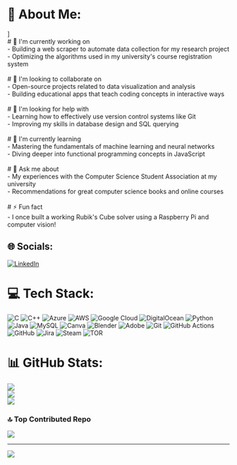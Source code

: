 # 💫 About Me:
]<br># 🔭 I'm currently working on<br>- Building a web scraper to automate data collection for my research project<br>- Optimizing the algorithms used in my university's course registration system<br><br># 👯 I'm looking to collaborate on<br>- Open-source projects related to data visualization and analysis<br>- Building educational apps that teach coding concepts in interactive ways<br><br># 🤝 I'm looking for help with<br>- Learning how to effectively use version control systems like Git<br>- Improving my skills in database design and SQL querying<br><br># 🌱 I'm currently learning<br>- Mastering the fundamentals of machine learning and neural networks<br>- Diving deeper into functional programming concepts in JavaScript<br><br># 💬 Ask me about<br>- My experiences with the Computer Science Student Association at my university<br>- Recommendations for great computer science books and online courses<br><br># ⚡ Fun fact<br>- I once built a working Rubik's Cube solver using a Raspberry Pi and computer vision!


## 🌐 Socials:
[![LinkedIn](https://img.shields.io/badge/LinkedIn-%230077B5.svg?logo=linkedin&logoColor=white)](https://linkedin.com/in/www.linkedin.com/in/gihan-hemachandra-2b3a8026a) 

# 💻 Tech Stack:
![C](https://img.shields.io/badge/c-%2300599C.svg?style=for-the-badge&logo=c&logoColor=white) ![C++](https://img.shields.io/badge/c++-%2300599C.svg?style=for-the-badge&logo=c%2B%2B&logoColor=white) ![Azure](https://img.shields.io/badge/azure-%230072C6.svg?style=for-the-badge&logo=microsoftazure&logoColor=white) ![AWS](https://img.shields.io/badge/AWS-%23FF9900.svg?style=for-the-badge&logo=amazon-aws&logoColor=white) ![Google Cloud](https://img.shields.io/badge/GoogleCloud-%234285F4.svg?style=for-the-badge&logo=google-cloud&logoColor=white) ![DigitalOcean](https://img.shields.io/badge/DigitalOcean-%230167ff.svg?style=for-the-badge&logo=digitalOcean&logoColor=white) ![Python](https://img.shields.io/badge/python-3670A0?style=for-the-badge&logo=python&logoColor=ffdd54) ![Java](https://img.shields.io/badge/java-%23ED8B00.svg?style=for-the-badge&logo=openjdk&logoColor=white) ![MySQL](https://img.shields.io/badge/mysql-4479A1.svg?style=for-the-badge&logo=mysql&logoColor=white) ![Canva](https://img.shields.io/badge/Canva-%2300C4CC.svg?style=for-the-badge&logo=Canva&logoColor=white) ![Blender](https://img.shields.io/badge/blender-%23F5792A.svg?style=for-the-badge&logo=blender&logoColor=white) ![Adobe](https://img.shields.io/badge/adobe-%23FF0000.svg?style=for-the-badge&logo=adobe&logoColor=white) ![Git](https://img.shields.io/badge/git-%23F05033.svg?style=for-the-badge&logo=git&logoColor=white) ![GitHub Actions](https://img.shields.io/badge/github%20actions-%232671E5.svg?style=for-the-badge&logo=githubactions&logoColor=white) ![GitHub](https://img.shields.io/badge/github-%23121011.svg?style=for-the-badge&logo=github&logoColor=white) ![Jira](https://img.shields.io/badge/jira-%230A0FFF.svg?style=for-the-badge&logo=jira&logoColor=white) ![Steam](https://img.shields.io/badge/steam-%23000000.svg?style=for-the-badge&logo=steam&logoColor=white) ![TOR](https://img.shields.io/badge/tor-%237E4798.svg?style=for-the-badge&logo=tor-project&logoColor=white)
# 📊 GitHub Stats:
![](https://github-readme-stats.vercel.app/api?username=zeexz&theme=dark&hide_border=false&include_all_commits=true&count_private=true)<br/>
![](https://github-readme-streak-stats.herokuapp.com/?user=zeexz&theme=dark&hide_border=false)<br/>
![](https://github-readme-stats.vercel.app/api/top-langs/?username=zeexz&theme=dark&hide_border=false&include_all_commits=true&count_private=true&layout=compact)

### 🔝 Top Contributed Repo
![](https://github-contributor-stats.vercel.app/api?username=zeexz&limit=5&theme=dark&combine_all_yearly_contributions=true)

---
[![](https://visitcount.itsvg.in/api?id=zeexz&icon=0&color=0)](https://visitcount.itsvg.in)

<!-- Proudly created with GPRM ( https://gprm.itsvg.in ) -->
